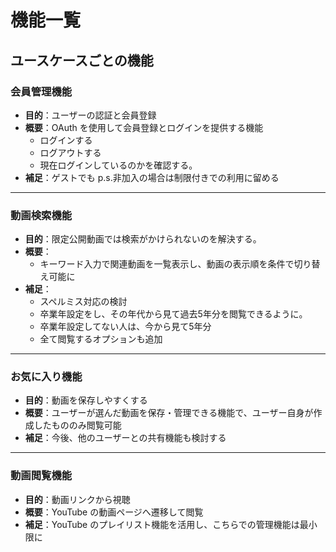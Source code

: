# 機能一覧

## ユースケースごとの機能

### 会員管理機能

- **目的**：ユーザーの認証と会員登録
- **概要**：OAuth を使用して会員登録とログインを提供する機能
  - ログインする
  - ログアウトする
  - 現在ログインしているのかを確認する。
- **補足**：ゲストでも p.s.非加入の場合は制限付きでの利用に留める

---

### 動画検索機能

- **目的**：限定公開動画では検索がかけられないのを解決する。
- **概要**：
  - キーワード入力で関連動画を一覧表示し、動画の表示順を条件で切り替え可能に
- **補足**：
  - スペルミス対応の検討
  - 卒業年設定をし、その年代から見て過去5年分を閲覧できるように。
  - 卒業年設定してない人は、今から見て5年分
  - 全て閲覧するオプションも追加

---

### お気に入り機能

- **目的**：動画を保存しやすくする
- **概要**：ユーザーが選んだ動画を保存・管理できる機能で、ユーザー自身が作成したもののみ閲覧可能
- **補足**：今後、他のユーザーとの共有機能も検討する

---

### 動画閲覧機能

- **目的**：動画リンクから視聴
- **概要**：YouTube の動画ページへ遷移して閲覧
- **補足**：YouTube のプレイリスト機能を活用し、こちらでの管理機能は最小限に
